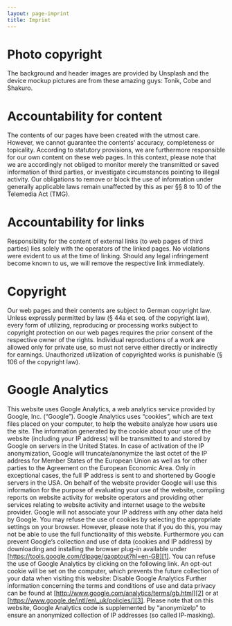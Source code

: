 ```yaml
---
layout: page-imprint
title: Imprint
---
```


# Photo copyright
The background and header images are provided by Unsplash and the device mockup pictures are from these amazing guys: Tonik, Cobe and Shakuro.

# Accountability for content
The contents of our pages have been created with the utmost care. However, we cannot guarantee the contents' accuracy, completeness or topicality. According to statutory provisions, we are furthermore responsible for our own content on these web pages. In this context, please note that we are accordingly not obliged to monitor merely the transmitted or saved information of third parties, or investigate circumstances pointing to illegal activity. Our obligations to remove or block the use of information under generally applicable laws remain unaffected by this as per §§ 8 to 10 of the Telemedia Act (TMG).

# Accountability for links
Responsibility for the content of external links (to web pages of third parties) lies solely with the operators of the linked pages. No violations were evident to us at the time of linking. Should any legal infringement become known to us, we will remove the respective link immediately.

# Copyright
Our web pages and their contents are subject to German copyright law. Unless expressly permitted by law (§ 44a et seq. of the copyright law), every form of utilizing, reproducing or processing works subject to copyright protection on our web pages requires the prior consent of the respective owner of the rights. Individual reproductions of a work are allowed only for private use, so must not serve either directly or indirectly for earnings. Unauthorized utilization of copyrighted works is punishable (§ 106 of the copyright law).

# Google Analytics
This website uses Google Analytics, a web analytics service provided by Google, Inc. (“Google”). Google Analytics uses “cookies”, which are text files placed on your computer, to help the website analyze how users use the site. The information generated by the cookie about your use of the website (including your IP address) will be transmitted to and stored by Google on servers in the United States. In case of activation of the IP anonymization, Google will truncate/anonymize the last octet of the IP address for Member States of the European Union as well as for other parties to the Agreement on the European Economic Area. Only in exceptional cases, the full IP address is sent to and shortened by Google servers in the USA. On behalf of the website provider Google will use this information for the purpose of evaluating your use of the website, compiling reports on website activity for website operators and providing other services relating to website activity and internet usage to the website provider. Google will not associate your IP address with any other data held by Google. You may refuse the use of cookies by selecting the appropriate settings on your browser. However, please note that if you do this, you may not be able to use the full functionality of this website. Furthermore you can prevent Google’s collection and use of data (cookies and IP address) by downloading and installing the browser plug-in available under [https://tools.google.com/dlpage/gaoptout?hl=en-GB][1]. You can refuse the use of Google Analytics by clicking on the following link. An opt-out cookie will be set on the computer, which prevents the future collection of your data when visiting this website: Disable Google Analytics
Further information concerning the terms and conditions of use and data privacy can be found at [http://www.google.com/analytics/terms/gb.html][2] or at [https://www.google.de/intl/en\_uk/policies/][3]. Please note that on this website, Google Analytics code is supplemented by “anonymizeIp” to ensure an anonymized collection of IP addresses (so called IP-masking).

[1]:	https://tools.google.com/dlpage/gaoptout?hl=en-GB
[2]:	http://www.google.com/analytics/terms/gb.html
[3]:	https://www.google.de/intl/en%5C_uk/policies/